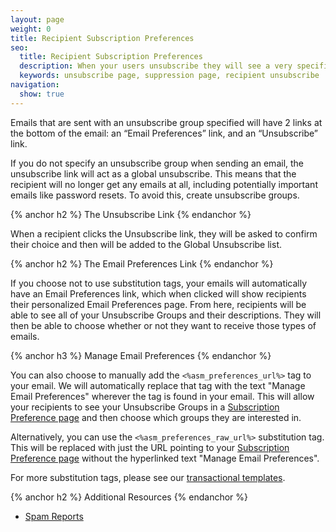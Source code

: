 ```yaml
---
layout: page
weight: 0
title: Recipient Subscription Preferences
seo:
  title: Recipient Subscription Preferences
  description: When your users unsubscribe they will see a very specific page where they can manage their subscriptions with your emails.
  keywords: unsubscribe page, suppression page, recipient unsubscribe
navigation:
  show: true
---
```


Emails that are sent with an unsubscribe group specified will have 2 links at the bottom of the email: an “Email Preferences” link, and an “Unsubscribe” link.

If you do not specify an unsubscribe group when sending an email, the unsubscribe link will act as a global unsubscribe. This means that the recipient will no longer get any emails at all, including potentially important emails like password resets. To avoid this, create unsubscribe groups.

{% anchor h2 %}
The Unsubscribe Link
{% endanchor %}

When a recipient clicks the Unsubscribe link, they will be asked to confirm their choice and then will be added to the Global Unsubscribe list.

{% anchor h2 %}
The Email Preferences Link
{% endanchor %}

If you choose not to use substitution tags, your emails will automatically have an Email Preferences link, which when clicked will show recipients their personalized Email Preferences page. From here, recipients will be able to see all of your Unsubscribe Groups and their descriptions. They will then be able to choose whether or not they want to receive those types of emails.

{% anchor h3 %}
Manage Email Preferences
{% endanchor %}

You can also choose to manually add the `<%asm_preferences_url%>` tag to your email. We will automatically replace that tag with the text "Manage Email Preferences" wherever the tag is found in your email. This will allow your recipients to see your Unsubscribe Groups in a [Subscription Preference page]({{root_url}}/User_Guide/Suppressions/recipient_subscription_preferences.html) and then choose which groups they are interested in.

Alternatively, you can use the `<%asm_preferences_raw_url%>` substitution tag. This will be replaced with just the URL pointing to your [Subscription Preference page]({{root_url}}/User_Guide/Suppressions/recipient_subscription_preferences.html) without the hyperlinked text "Manage Email Preferences".

For more substitution tags, please see our [transactional templates]({{root_url}}/User_Guide/Transactional_Templates/create_and_edit_transactional_templates.html#-Adding-unsubscribe-links-to-a-template).

{% anchor h2 %}
Additional Resources
{% endanchor %}

- [Spam Reports]({{root_url}}/User_Guide/Suppressions/spam_reports.html)
